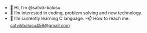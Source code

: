 - 👋 Hi, I’m @satvik-balusu.
- 👀 I’m interested in coding, problem solving and new technology.
- 🌱 I’m currently learning C language. 
-📫 How to reach me: satvikbalusu456@gmail.com

<!---
satvik-balusu/satvik-balusu is a ✨ special ✨ repository because its `README.md` (this file) appears on your GitHub profile.
You can click the Preview link to take a look at your changes.
--->
